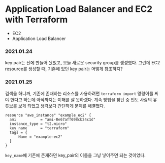 # Application Load Balancer and EC2 with Terraform

- EC2
- Application Load Balancer

### 2021.01.24
key pair는 전에 만들어 놨었고, 오늘 새로운 security group를 생성했다. 그런데 EC2 resource를 생성할 때, 기존에 있던 key pair는 어떻게 참조하지?

### 2021.01.25
검색을 하니까, 기존에 존재하는 리소스를 사용하려면 `terraform import` 명령어를 써야 한다고 하는데 아직까지는 이해를 잘 못하겠다. 계속 방법을 찾던 중 인도 사람의 유튜브를 보게 되었고 생각보다 간단하게 문제를 해결했다. 

~~~
resource "aws_instance" "example_ec2" {
  ami           = "ami-0e67aff698cb24c1d"
  instance_type = "t2.micro"
  key_name      = "terraform"
  tags = {
	  Name = "example-ec2"
  }
}
~~~

`key_name`에 기존에 존재하던 key_pair의 이름을 그냥 넣어주면 되는 것이었다. 